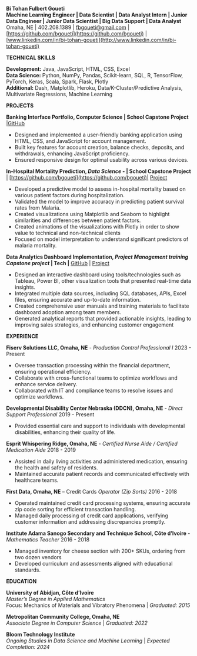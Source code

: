 **Bi Tohan Fulbert Goueti**  
**Machine Learning Engineer | Data Scientist | Data Analyst Intern | Junior Data Engineer | Junior Data Scientist | Big Data Support | Data Analyst**  
Omaha, NE | 402.208.1389 | [fbgoueti@gmail.com](mailto:fbgoueti@gmail.com) | [https://github.com/bgoueti](https://github.com/bgoueti) | [www.linkedin.com/in/bi-tohan-goueti](http://www.linkedin.com/in/bi-tohan-goueti)

**TECHNICAL SKILLS**

**Development:** Java, JavaScript, HTML, CSS, Excel  
**Data Science:** Python, NumPy, Pandas, Scikit-learn, SQL, R, TensorFlow, PyTorch, Keras, Scala, Spark, Flask, Plotly  
**Additional:** Dash, Matplotlib, Heroku, Data/K-Cluster/Predictive Analysis, Multivariate Regressions, Machine Learning

**PROJECTS**

**Banking Interface Portfolio, Computer Science | School Capstone Project** |[GitHub](https://docs.github.com/en/repositories) 

* Designed and implemented a user-friendly banking application using HTML, CSS, and JavaScript for account management.   
* Built key features for account creation, balance checks, deposits, and withdrawals, enhancing JavaScript proficiency.  
* Ensured responsive design for optimal usability across various devices.

**In-Hospital Mortality Prediction, *Data Science \-*  | School Capstone Project** | [https://github.com/bgoueti](https://github.com/bgoueti)| [Project](https://en.wikipedia.org/wiki/Project)

* Developed a predictive model to assess in-hospital mortality based on various patient factors during hospitalization.   
* Validated the model to improve accuracy in predicting patient survival rates from Malaria.  
* Created visualizations using Matplotlib and Seaborn to highlight similarities and differences between patient factors.  
* Created animations of the visualizations with Plotly in order to show value to technical and non-technical clients  
* Focused on model interpretation to understand significant predictors of malaria mortality.

**Data Analytics Dashboard Implementation, *Project Management training Capstone project* | Tech |** 	[GitHub](https://docs.github.com/en/repositories) | [Project](https://en.wikipedia.org/wiki/Project)

* Designed an interactive dashboard using tools/technologies such as Tableau, Power BI, other visualization tools that presented real-time data insights.  
* Integrated multiple data sources, including SQL databases, APIs, Excel files, ensuring accurate and up-to-date information.  
* Created comprehensive user manuals and training materials to facilitate dashboard adoption among team members.  
* Generated analytical reports that provided actionable insights, leading to improving sales strategies, and enhancing customer engagement

**EXPERIENCE**

**Fiserv Solutions LLC, Omaha, NE** \- *Production Control Professional I*	2023 \- Present

* Oversee transaction processing within the financial department, ensuring operational efficiency.  
* Collaborate with cross-functional teams to optimize workflows and enhance service delivery.  
* Collaborated with IT and compliance teams to resolve issues and optimize workflows. 

**Developmental Disability Center Nebraska (DDCN), Omaha, NE** \- *Direct Support Professional*	2019 \- Present

* Provided essential care and support to individuals with developmental disabilities, enhancing their quality of life.

**Esprit Whispering Ridge, Omaha, NE** \- *Certified Nurse Aide / Certified Medication Aide*	2018 \- 2019

* Assisted in daily living activities and administered medication, ensuring the health and safety of residents.  
* Maintained accurate patient records and communicated effectively with healthcare teams.

**First Data, Omaha, NE** – Credit Cards *Operator (Zip Sorts)*	2016 \- 2018

* Operated maintained credit card processing systems, ensuring accurate zip code sorting for efficient transaction handling.  
* Managed daily processing of credit card applications, verifying customer information and addressing discrepancies promptly.

**Institute Adama Sanogo Secondary and Technique School, Côte d’Ivoire** \- *Mathematics Teacher*	2016 \- 2018

* Managed inventory for cheese section with 200+ SKUs, ordering from two dozen vendors  
* Developed curriculum and assessments aligned with educational standards. 

**EDUCATION**

**University of Abidjan, Côte d’Ivoire**  
*Master’s Degree in Applied Mathematics*  
Focus: Mechanics of Materials and Vibratory Phenomena | *Graduated: 2015*

**Metropolitan Community College, Omaha, NE**  
*Associate Degree in Computer Science* | *Graduated: 2022*

**Bloom Technology Institute**  
*Ongoing Studies in Data Science and Machine Learning* | *Expected Completion: 2024* 

